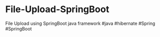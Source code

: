 # File-Upload-SpringBoot
File Upload using SpringBoot java framework
#java 
#hibernate 
#Spring  
#SpringBoot
